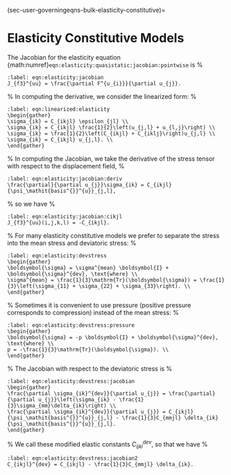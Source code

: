 (sec-user-governingeqns-bulk-elasticity-constitutive)=
# Elasticity Constitutive Models

The Jacobian for the elasticity equation {math:numref}`eqn:elasticity:quasistatic:jacobian:pointwise` is
%
```{math}
:label: eqn:elasticity:jacobian
J_{f3}^{uu} = \frac{\partial F^{u_{i}}}{\partial u_{j}}.
```
%
In computing the derivative, we consider the linearized form:
%
```{math}
:label: eqn:linearized:elasticity
\begin{gather}
\sigma_{ik} = C_{ikjl} \epsilon_{jl} \\
\sigma_{ik} = C_{ikjl} \frac{1}{2}\left(u_{j,l} + u_{l,j}\right) \\
\sigma_{ik} = \frac{1}{2}\left(C_{ikjl} + C_{iklj}\right)u_{j,l} \\
\sigma_{ik} = C_{ikjl} u_{j,l}. \\
\end{gather}
```
%
In computing the Jacobian, we take the derivative of the stress tensor with respect to the displacement field,
%
```{math}
:label: eqn:elasticity:jacobian:deriv
\frac{\partial}{\partial u_{j}}\sigma_{ik} = C_{ikjl} {\psi_\mathit{basis^{}}^{u}}_{j,l},
```
%
so we have
%
```{math}
:label: eqn:elasticity:jacobian:cikjl
J_{f3}^{uu}(i,j,k,l) = -C_{ikjl}.
```
%
For many elasticity constitutive models we prefer to separate the stress into the mean stress and deviatoric stress:
%
```{math}
:label: eqn:elasticity:devstress
\begin{gather}
\boldsymbol{\sigma} = \sigma^{mean} \boldsymbol{I} + \boldsymbol{\sigma}^{dev}, \text{where} \\
\sigma^{mean} = \frac{1}{3}\mathrm{Tr}(\boldsymbol{\sigma}) = \frac{1}{3}\left(\sigma_{11} + \sigma_{22} + \sigma_{33}\right). \\
\end{gather}
```
%
Sometimes it is convenient to use pressure (positive pressure corresponds to compression) instead of the mean stress:
%
```{math}
:label: eqn:elasticity:devstress:pressure
\begin{gather}
\boldsymbol{\sigma} = -p \boldsymbol{I} + \boldsymbol{\sigma}^{dev}, \text{where} \\
p = -\frac{1}{3}\mathrm{Tr}(\boldsymbol{\sigma}). \\
\end{gather}
```
%
The Jacobian with respect to the deviatoric stress is
%
```{math}
:label: eqn:elasticity:devstress:jacobian
\begin{gather}
\frac{\partial \sigma_{ik}^{dev}}{\partial u_{j}} = \frac{\partial}{\partial u_{j}}\left(\sigma_{ik} - \frac{1}{3}\sigma_{mm}\delta_{ik}\right) \\
\frac{\partial \sigma_{ik}^{dev}}{\partial u_{j}} = C_{ikjl} {\psi_\mathit{basis^{}}^{u}}_{j,l} - \frac{1}{3}C_{mmjl} \delta_{ik}{\psi_\mathit{basis^{}}^{u}}_{j,l}.
\end{gather}
```
%
We call these modified elastic constants $C_{ijkl}^{dev}$, so that we have
%
```{math}
:label: eqn:elasticity:devstress:jacobian2
C_{ikjl}^{dev} = C_{ikjl} - \frac{1}{3}C_{mmjl} \delta_{ik}.
```
